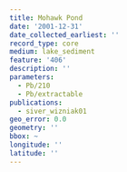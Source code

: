 ```yaml
---
title: Mohawk Pond
date: '2001-12-31'
date_collected_earliest: ''
record_type: core
medium: lake_sediment
feature: '406'
description: ''
parameters:
  - Pb/210
  - Pb/extractable
publications:
  - siver_wizniak01
geo_error: 0.0
geometry: ''
bbox: ~
longitude: ''
latitude: ''
---
```

